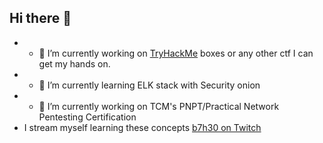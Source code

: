 ## Hi there 👋
* - 🔭 I’m currently working on [TryHackMe](https://tryhackme.com/p/7h30) boxes or any other ctf I can get my hands on. 
* - 🌱 I’m currently learning ELK stack with Security onion
* - 🔭 I’m currently working on TCM's PNPT/Practical Network Pentesting Certification
* I stream myself learning these concepts [b7h30 on Twitch](https://www.twitch.tv/b7h30)



<!--
**theo2612/theo2612** is a ✨ _special_ ✨ repository because its `README.md` (this file) appears on your GitHub profile.

Here are some ideas to get you started:

- 🔭 I’m currently working on ...
- 🌱 I’m currently learning ...
- 👯 I’m looking to collaborate on ...
- 🤔 I’m looking for help with ...
- 💬 Ask me about ...
- 📫 How to reach me: ...
- 😄 Pronouns: ...
- ⚡ Fun fact: ...
-->
